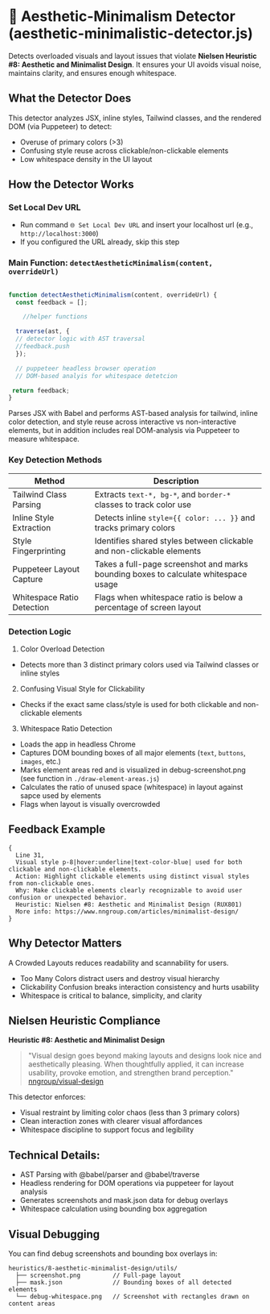 # 🎨 Aesthetic-Minimalism Detector (aesthetic-minimalistic-detector.js)

Detects overloaded visuals and layout issues that violate **Nielsen Heuristic #8: Aesthetic and Minimalist Design**. It ensures your UI avoids visual noise, maintains clarity, and ensures enough whitespace.

## What the Detector Does
This detector analyzes JSX, inline styles, Tailwind classes, and the rendered DOM (via Puppeteer) to detect:
- Overuse of primary colors (>3)
- Confusing style reuse across clickable/non-clickable elements
- Low whitespace density in the UI layout

## How the Detector Works

### Set Local Dev URL
- Run command `🌐 Set Local Dev URL` and insert your localhost url (e.g., `http://localhost:3000`)
- If you configured the URL already, skip this step

### Main Function: `detectAestheticMinimalism(content, overrideUrl)`
```javascript

function detectAestheticMinimalism(content, overrideUrl) {
  const feedback = [];

    //helper functions

  traverse(ast, {
  // detector logic with AST traversal 
  //feedback.push
  });

  // puppeteer headless browser operation
  // DOM-based analyis for whitespace detetcion

 return feedback;
}
```
Parses JSX with Babel and performs AST-based analysis for tailwind, inline color detection, and style reuse across interactive vs non-interactive elements, but in addition includes real DOM-analysis via Puppeteer to measure whitespace.

### Key Detection Methods
| Method | Description |
|--------|-------------|
| Tailwind Class Parsing | Extracts `text-*, bg-*`, and `border-*` classes to track color use |
| Inline Style Extraction | Detects inline `style={{ color: ... }}` and tracks primary colors |
| Style Fingerprinting | Identifies shared styles between clickable and non-clickable elements |
| Puppeteer Layout Capture | Takes a full-page screenshot and marks bounding boxes to calculate whitespace usage |
| Whitespace Ratio Detection | Flags when whitespace ratio is below a percentage of screen layout |

### Detection Logic
1. Color Overload Detection
- Detects more than 3 distinct primary colors used via Tailwind classes or inline styles
2. Confusing Visual Style for Clickability
- Checks if the exact same class/style is used for both clickable and non-clickable elements
3. Whitespace Ratio Detection
- Loads the app in headless Chrome
- Captures DOM bounding boxes of all major elements (`text`, `buttons`, `images`, etc.)
- Marks element areas red and is visualized in debug-screenshot.png (see function in `./draw-element-areas.js`)
- Calculates the ratio of unused space (whitespace) in layout against sapce used by elements
- Flags when layout is visually overcrowded

## Feedback Example
```
{
  Line 31, 
  Visual style p-8|hover:underline|text-color-blue| used for both clickable and non-clickable elements.
  Action: Highlight clickable elements using distinct visual styles from non-clickable ones.
  Why: Make clickable elements clearly recognizable to avoid user confusion or unexpected behavior.
  Heuristic: Nielsen #8: Aesthetic and Minimalist Design (RUX801)
  More info: https://www.nngroup.com/articles/minimalist-design/
}
```

## Why Detector Matters
A Crowded Layouts reduces readability and scannability for users.

- Too Many Colors distract users and destroy visual hierarchy
- Clickability Confusion breaks interaction consistency and hurts usability
- Whitespace is critical to balance, simplicity, and clarity

## Nielsen Heuristic Compliance

**Heuristic #8: Aesthetic and Minimalist Design**
> "Visual design goes beyond making layouts and designs look nice and aesthetically pleasing. When thoughtfully applied, it can increase usability, provoke emotion, and strengthen brand perception." [nngroup/visual-design](https://www.nngroup.com/articles/visual-design-in-ux-study-guide/)

This detector enforces:
- Visual restraint by limiting color chaos (less than 3 primary colors)
- Clean interaction zones with clearer visual affordances
- Whitespace discipline to support focus and legibility

## Technical Details:
- AST Parsing with @babel/parser and @babel/traverse
- Headless rendering  for DOM operations via puppeteer for layout analysis
- Generates screenshots and mask.json data for debug overlays
- Whitespace calculation using bounding box aggregation

## Visual Debugging
You can find debug screenshots and bounding box overlays in:
```
heuristics/8-aesthetic-minimalist-design/utils/
  ├── screenshot.png         // Full-page layout
  ├── mask.json              // Bounding boxes of all detected elements
  └── debug-whitespace.png   // Screenshot with rectangles drawn on content areas
```